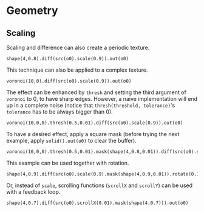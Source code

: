 Geometry
========

Scaling
--------

Scaling and difference can also create a periodic texture.

```hydra
shape(4,0.8).diff(src(o0).scale(0.9)).out(o0)
```

This technique can also be applied to a complex texture.

```hydra
voronoi(10,0).diff(src(o0).scale(0.9)).out(o0)
```

The effect can be enhanced by `thresh` and setting the third argument of `voronoi` to 0, to have sharp edges. However, a naive implementation will end up in a complete noise (notice that `thresh(threshold, tolerance)`'s `tolerance` has to be always bigger than 0).

```hydra
voronoi(10,0,0).thresh(0.5,0.01).diff(src(o0).scale(0.9)).out(o0)
```

To have a desired effect, apply a square mask (before trying the next example, apply `solid().out(o0)` to clear the buffer).

```hydra
voronoi(10,0,0).thresh(0.5,0.01).mask(shape(4,0.8,0.01)).diff(src(o0).scale(0.9)).out(o0)
```

This example can be used together with rotation.

```hydra
shape(4,0.9).diff(src(o0).scale(0.9).mask(shape(4,0.9,0.01)).rotate(0.1)).out(o0)
```

Or, instead of `scale`, scrolling functions (`scrollX` and `scrollY`) can be used with a feedback loop.

```hydra
shape(4,0.7).diff(src(o0).scrollX(0.01).mask(shape(4,0.7))).out(o0)
```
